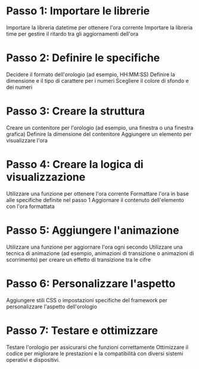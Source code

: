 # Passo 1: Importare le librerie

Importare la libreria datetime per ottenere l'ora corrente
Importare la libreria time per gestire il ritardo tra gli aggiornamenti dell'ora

# Passo 2: Definire le specifiche

Decidere il formato dell'orologio (ad esempio, HH:MM:SS)
Definire la dimensione e il tipo di carattere per i numeri
Scegliere il colore di sfondo e dei numeri

# Passo 3: Creare la struttura

Creare un contenitore per l'orologio (ad esempio, una finestra o una finestra grafica)
Definire la dimensione del contenitore
Aggiungere un elemento per visualizzare l'ora

# Passo 4: Creare la logica di visualizzazione

Utilizzare una funzione per ottenere l'ora corrente
Formattare l'ora in base alle specifiche definite nel passo 1
Aggiornare il contenuto dell'elemento con l'ora formattata

# Passo 5: Aggiungere l'animazione

Utilizzare una funzione per aggiornare l'ora ogni secondo
Utilizzare una tecnica di animazione (ad esempio, animazioni di transizione o animazioni di scorrimento) per creare un effetto di transizione tra le cifre

# Passo 6: Personalizzare l'aspetto

Aggiungere stili CSS o impostazioni specifiche del framework per personalizzare l'aspetto dell'orologio

# Passo 7: Testare e ottimizzare

Testare l'orologio per assicurarsi che funzioni correttamente
Ottimizzare il codice per migliorare le prestazioni e la compatibilità con diversi sistemi operativi e dispositivi.
